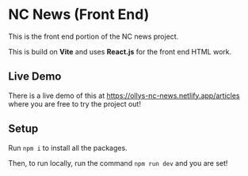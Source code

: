 # NC News (Front End)

This is the front end portion of the NC news project. 

This is build on **Vite** and uses **React.js** for the front end HTML work. 

## Live Demo

There is a live demo of this at https://ollys-nc-news.netlify.app/articles where you are free to try the project out!

## Setup

Run `npm i` to install all the packages.

Then, to run locally, run the command `npm run dev` and you are set!

